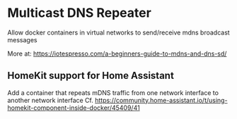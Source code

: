 # Multicast DNS Repeater

Allow docker containers in virtual networks to send/receive mdns broadcast messages

More at: https://iotespresso.com/a-beginners-guide-to-mdns-and-dns-sd/

## HomeKit support for Home Assistant

Add a container that repeats mDNS traffic from one network interface to another network interface
Cf. https://community.home-assistant.io/t/using-homekit-component-inside-docker/45409/41